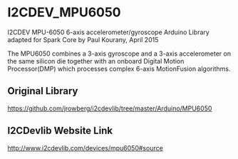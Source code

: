 # I2CDEV_MPU6050
I2CDEV MPU-6050 6-axis accelerometer/gyroscope Arduino Library adapted for Spark Core
by Paul Kourany, April 2015

The MPU6050 combines a 3-axis gyroscope and a 3-axis accelerometer on the same silicon die together with an onboard Digital Motion Processor(DMP) which processes complex 6-axis MotionFusion algorithms.

Original Library
----------------
https://github.com/jrowberg/i2cdevlib/tree/master/Arduino/MPU6050

I2CDevlib Website Link
----------------------
http://www.i2cdevlib.com/devices/mpu6050#source
